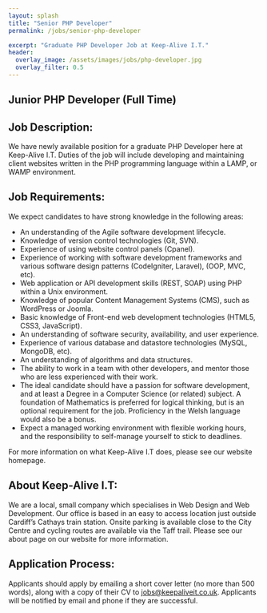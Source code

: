```yaml
---
layout: splash 
title: "Senior PHP Developer"
permalink: /jobs/senior-php-developer

excerpt: "Graduate PHP Developer Job at Keep-Alive I.T."
header:
  overlay_image: /assets/images/jobs/php-developer.jpg
  overlay_filter: 0.5 
---
```


## Junior PHP Developer (Full Time)

## Job Description:
We have newly available position for a graduate PHP Developer here at Keep-Alive I.T. Duties of the job will include developing and maintaining client websites written in the PHP programming language within a LAMP, or WAMP environment.

## Job Requirements:
We expect candidates to have strong knowledge in the following areas:

- An understanding of the Agile software development lifecycle.
- Knowledge of version control technologies (Git, SVN).
- Experience of using website control panels (Cpanel).
- Experience of working with software development frameworks and various software design patterns (CodeIgniter, Laravel), (OOP, MVC, etc).
- Web application or API development skills (REST, SOAP) using PHP within a Unix environment.
- Knowledge of popular Content Management Systems (CMS), such as WordPress or Joomla.
- Basic knowledge of Front-end web development technologies (HTML5, CSS3, JavaScript).
- An understanding of software security, availability, and user experience.
- Experience of various database and datastore technologies (MySQL, MongoDB, etc).
- An understanding of algorithms and data structures.
- The ability to work in a team with other developers, and mentor those who are less experienced with their work.
- The ideal candidate should have a passion for software development, and at least a Degree in a Computer Science (or related) subject. A foundation of Mathematics is preferred for logical thinking, but is an optional requirement for the job. Proficiency in the Welsh language would also be a bonus.
- Expect a managed working environment with flexible working hours, and the responsibility to self-manage yourself to stick to deadlines.

For more information on what Keep-Alive I.T does, please see our website homepage.

## About Keep-Alive I.T:
We are a local, small company which specialises in Web Design and Web Development.
Our office is based in an easy to access location just outside Cardiff’s Cathays train station. Onsite parking is available close to the City Centre and cycling routes are available via the Taff trail. Please see our about page on our website for more information.

## Application Process:
Applicants should apply by emailing a short cover letter (no more than 500 words), along with a copy of their CV to <a href="mailto:jobs@keepaliveit.co.uk">jobs@keepaliveit.co.uk</a>. Applicants will be notified by email and phone if they are successful.
